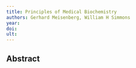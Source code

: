 ```yaml
---
title: Principles of Medical Biochemistry
authors: Gerhard Meisenberg, William H Simmons
year: 
doi: 
ult: 
---
```

## Abstract

